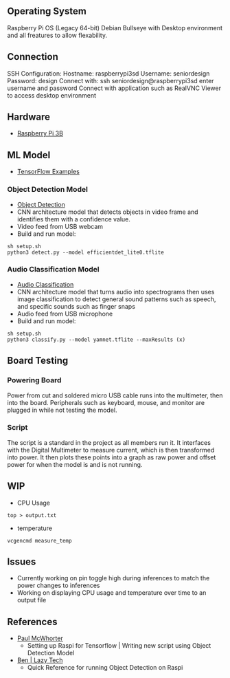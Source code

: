 ## Operating System
Raspberry Pi OS (Legacy 64-bit) Debian Bullseye with Desktop environment and all freatures to allow flexability.
## Connection
SSH Configuration: Hostname: raspberrypi3sd Username: seniordesign Password: design
Connect with: ssh seniordesign@raspberrypi3sd enter username and password
Connect with application such as RealVNC Viewer to access desktop environment

## Hardware
* [Raspberry Pi 3B](https://www.raspberrypi.com/products/raspberry-pi-3-model-b/)

## ML Model
* [TensorFlow Examples](https://github.com/tensorflow/examples/)

### Object Detection Model
* [Object Detection](https://github.com/tensorflow/examples/tree/master/lite/examples/object_detection/raspberry_pi)
* CNN architecture model that detects objects in video frame and identifies them with a confidence value.
* Video feed from USB webcam
* Build and run model:
 ```
 sh setup.sh
 python3 detect.py --model efficientdet_lite0.tflite
 ```

### Audio Classification Model
* [Audio Classification](https://github.com/tensorflow/examples/tree/master/lite/examples/audio_classification/raspberry_pi)
* CNN architecture model that turns audio into spectrograms then uses image classification to detect general sound patterns such as speech, and specific sounds such as finger snaps
* Audio feed from USB microphone
* Build and run model:
 ```
 sh setup.sh
 python3 classify.py --model yamnet.tflite --maxResults (x)
 ```

 ## Board Testing
 ### Powering Board
 Power from cut and soldered micro USB cable runs into the multimeter, then into the board.
 Peripherals such as keyboard, mouse, and monitor are plugged in while not testing the model.

 ### Script
 The script is a standard in the project as all members run it. It interfaces with the Digital Multimeter to measure current, which is then transformed into power. It then plots these points into a graph as raw power and offset power for when the model is and is not running.

 ## WIP
* CPU Usage
 ```
 top > output.txt
 ```
* temperature
 ```
 vcgencmd measure_temp
 ```


 ## Issues
 * Currently working on pin toggle high during inferences to match the power changes to inferences
 * Working on displaying CPU usage and temperature over time to an output file
 
 ## References
* [Paul McWhorter](https://www.youtube.com/watch?v=yE7Ve3U5Slw)
    - Setting up Raspi for Tensorflow | Writing new script using Object Detection Model
* [Ben | Lazy Tech](https://www.youtube.com/watch?v=kX6zWqMP9U4)
    - Quick Reference for running Object Detection on Raspi